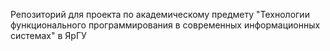 Репозиторий для проекта по академическому предмету "Технологии функционального программирования в современных информационных системах" в ЯрГУ